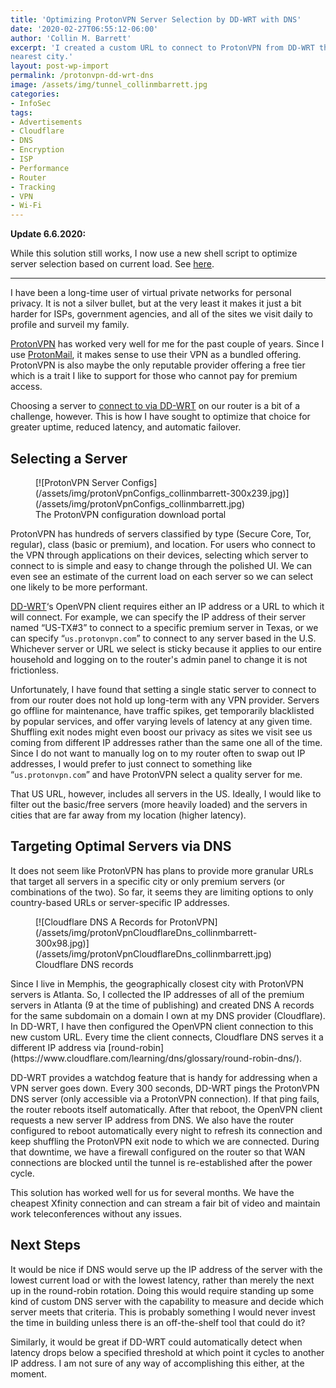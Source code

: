 ```yaml
---
title: 'Optimizing ProtonVPN Server Selection by DD-WRT with DNS'
date: '2020-02-27T06:55:12-06:00'
author: 'Collin M. Barrett'
excerpt: 'I created a custom URL to connect to ProtonVPN from DD-WRT that selects from a pool of premium servers in the
nearest city.'
layout: post-wp-import
permalink: /protonvpn-dd-wrt-dns
image: /assets/img/tunnel_collinmbarrett.jpg
categories:
- InfoSec
tags:
- Advertisements
- Cloudflare
- DNS
- Encryption
- ISP
- Performance
- Router
- Tracking
- VPN
- Wi-Fi
---
```


**Update 6.6.2020:**

While this solution still works, I now use a new shell script to optimize server selection based on current load. See
[here](/protonvpn-dd-wrt-api-script/).

- - - - - -

I have been a long-time user of virtual private networks for personal privacy. It is not a silver bullet, but at the
very least it makes it just a bit harder for ISPs, government agencies, and all of the sites we visit daily to profile
and surveil my family.

[ProtonVPN](https://protonvpn.com/) has worked very well for me for the past couple of years. Since I use
[ProtonMail](https://protonmail.com/), it makes sense to use their VPN as a bundled offering. ProtonVPN is also maybe
the only reputable provider offering a free tier which is a trait I like to support for those who cannot pay for premium
access.

Choosing a server to [connect to via DD-WRT](https://protonvpn.com/support/vpn-router-ddwrt/) on our router is a bit of
a challenge, however. This is how I have sought to optimize that choice for greater uptime, reduced latency, and
automatic failover.

## Selecting a Server

<div class="wp-block-image">
    <figure class="alignright size-medium">[![ProtonVPN Server
        Configs](/assets/img/protonVpnConfigs_collinmbarrett-300x239.jpg)](/assets/img/protonVpnConfigs_collinmbarrett.jpg)
        <figcaption>The ProtonVPN configuration download portal</figcaption>
    </figure>
ProtonVPN has hundreds of servers classified by type (Secure Core, Tor, regular), class (basic or premium), and
location. For users who connect to the VPN through applications on their devices, selecting which server to connect to
is simple and easy to change through the polished UI. We can even see an estimate of the current load on each server so
we can select one likely to be more performant.

[DD-WRT](https://dd-wrt.com/)‘s OpenVPN client requires either an IP address or a URL to which it will connect. For
example, we can specify the IP address of their server named “US-TX#3” to connect to a specific premium server in Texas,
or we can specify “`us.protonvpn.com`” to connect to any server based in the U.S. Whichever server or URL we select is
sticky because it applies to our entire household and logging on to the router's admin panel to change it is not
frictionless.

Unfortunately, I have found that setting a single static server to connect to from our router does not hold up long-term
with any VPN provider. Servers go offline for maintenance, have traffic spikes, get temporarily blacklisted by popular
services, and offer varying levels of latency at any given time. Shuffling exit nodes might even boost our privacy as
sites we visit see us coming from different IP addresses rather than the same one all of the time. Since I do not want
to manually log on to my router often to swap out IP addresses, I would prefer to just connect to something like
“`us.protonvpn.com`” and have ProtonVPN select a quality server for me.

That US URL, however, includes all servers in the US. Ideally, I would like to filter out the basic/free servers (more
heavily loaded) and the servers in cities that are far away from my location (higher latency).

## Targeting Optimal Servers via DNS

It does not seem like ProtonVPN has plans to provide more granular URLs that target all servers in a specific city or
only premium servers (or combinations of the two). So far, it seems they are limiting options to only country-based URLs
or server-specific IP addresses.

<div class="wp-block-image">
    <figure class="alignleft size-medium">[![Cloudflare DNS A Records for
        ProtonVPN](/assets/img/protonVpnCloudflareDns_collinmbarrett-300x98.jpg)](/assets/img/protonVpnCloudflareDns_collinmbarrett.jpg)
        <figcaption>Cloudflare DNS records</figcaption>
    </figure>
Since I live in Memphis, the geographically closest city with ProtonVPN servers is Atlanta. So, I collected the IP
addresses of all of the premium servers in Atlanta (9 at the time of publishing) and created DNS A records for the same
subdomain on a domain I own at my DNS provider (Cloudflare). In DD-WRT, I have then configured the OpenVPN client
connection to this new custom URL. Every time the client connects, Cloudflare DNS serves it a different IP address via
[round-robin](https://www.cloudflare.com/learning/dns/glossary/round-robin-dns/).

DD-WRT provides a watchdog feature that is handy for addressing when a VPN server goes down. Every 300 seconds, DD-WRT
pings the ProtonVPN DNS server (only accessible via a ProtonVPN connection). If that ping fails, the router reboots
itself automatically. After that reboot, the OpenVPN client requests a new server IP address from DNS. We also have the
router configured to reboot automatically every night to refresh its connection and keep shuffling the ProtonVPN exit
node to which we are connected. During that downtime, we have a firewall configured on the router so that WAN
connections are blocked until the tunnel is re-established after the power cycle.

This solution has worked well for us for several months. We have the cheapest Xfinity connection and can stream a fair
bit of video and maintain work teleconferences without any issues.

## Next Steps

It would be nice if DNS would serve up the IP address of the server with the lowest current load or with the lowest
latency, rather than merely the next up in the round-robin rotation. Doing this would require standing up some kind of
custom DNS server with the capability to measure and decide which server meets that criteria. This is probably something
I would never invest the time in building unless there is an off-the-shelf tool that could do it?

Similarly, it would be great if DD-WRT could automatically detect when latency drops below a specified threshold at
which point it cycles to another IP address. I am not sure of any way of accomplishing this either, at the moment.